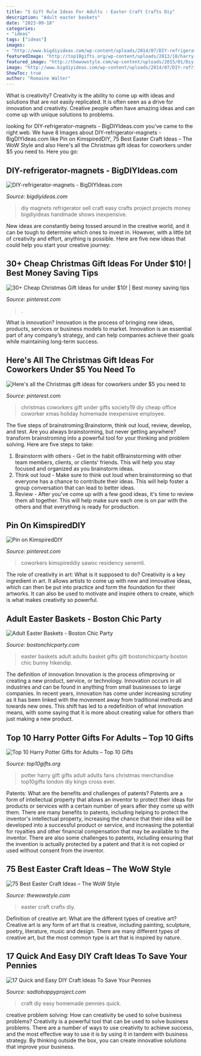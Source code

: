 ```yaml
---
title: "5 Gift Rule Ideas For Adults : Easter Craft Crafts Diy"
description: "Adult easter baskets"
date: "2023-09-18"
categories:
- "ideas"
tags: ["ideas"]
images:
- "http://www.bigdiyideas.com/wp-content/uploads/2014/07/DIY-refrigerator-magnets-e1480353320167.jpg"
featuredImage: "http://top10gifts.org/wp-content/uploads/2013/10/harry-potter-gifts.jpg"
featured_image: "http://thewowstyle.com/wp-content/uploads/2015/01/Diy-crafts-for-easter-1.jpg"
image: "http://www.bigdiyideas.com/wp-content/uploads/2014/07/DIY-refrigerator-magnets-e1480353320167.jpg"
ShowToc: true
author: "Romaine Walter"
---
```



What is creativity?
Creativity is the ability to come up with ideas and solutions that are not easily replicated. It is often seen as a drive for innovation and creativity. Creative people often have amazing ideas and can come up with unique solutions to problems.

	

		
looking for DIY-refrigerator-magnets - BigDIYIdeas.com you've came to the right web. We have 8 Images about DIY-refrigerator-magnets - BigDIYIdeas.com like Pin on KimspiredDIY, 75 Best Easter Craft Ideas – The WoW Style and also Here&#039;s all the Christmas gift ideas for coworkers under $5 you need to. Here you go:
		
    
## DIY-refrigerator-magnets - BigDIYIdeas.com

<img loading=lazy src="http://www.bigdiyideas.com/wp-content/uploads/2014/07/DIY-refrigerator-magnets-e1480353320167.jpg" onerror="this.onerror=null;this.src='https://tse1.mm.bing.net/th?id=OIP.KXP2b7beNBQ2JyhSSfralQAAAA&amp;pid=15.1';" alt="DIY-refrigerator-magnets - BigDIYIdeas.com">

_Source: bigdiyideas.com_

>diy magnets refrigerator sell craft easy crafts project projects money bigdiyideas handmade shows inexpensive. 

	

New ideas are constantly being tossed around in the creative world, and it can be tough to determine which ones to invest in. However, with a little bit of creativity and effort, anything is possible. Here are five new ideas that could help you start your creative journey:  

    
## 30+ Cheap Christmas Gift Ideas For Under $10! | Best Money Saving Tips

<img loading=lazy src="https://i.pinimg.com/736x/08/75/be/0875be068b33baad739689d9a4d76c83.jpg" onerror="this.onerror=null;this.src='https://tse2.mm.bing.net/th?id=OIP.aa4dD-b7RfHVvG658r2zVgHaLG&amp;pid=15.1';" alt="30+ Cheap Christmas Gift Ideas for under $10! | Best money saving tips">

_Source: pinterest.com_

>. 

	

What is innovation?
Innovation is the process of bringing new ideas, products, services or business models to market. Innovation is an essential part of any company’s strategy, and can help companies achieve their goals while maintaining long-term success.

    
## Here&#039;s All The Christmas Gift Ideas For Coworkers Under $5 You Need To

<img loading=lazy src="https://i.pinimg.com/736x/63/8c/4e/638c4ead198bdf0cafc429b4dea2054a.jpg" onerror="this.onerror=null;this.src='https://tse2.mm.bing.net/th?id=OIP.3LhRQ1HuYqvdpzQQQ74viQHaNx&amp;pid=15.1';" alt="Here&#039;s all the Christmas gift ideas for coworkers under $5 you need to">

_Source: pinterest.com_

>christmas coworkers gift under gifts society19 diy cheap office coworker xmas holiday homemade inexpensive employee. 

	

The five steps of brainstroming:Brainstorm, think out loud, review, develop, and test.
Are you always brainstorming, but never getting anywhere? transform brainstroming into a powerful tool for your thinking and problem solving. Here are five steps to take: 
1. Brainstorm with others - Get in the habit ofBrainstorming with other team members, clients, or clients' friends. This will help you stay focused and organized as you brainstorm ideas. 
2. Think out loud - Make sure to think out loud when brainstorming so that everyone has a chance to contribute their ideas. This will help foster a group conversation that can lead to better ideas. 
3. Review - After you've come up with a few good ideas, it's time to review them all together. This will help make sure each one is on par with the others and that everything is ready for production. 

    
## Pin On KimspiredDIY

<img loading=lazy src="https://i.pinimg.com/736x/a0/59/2a/a0592a4e86e5d4d5c697ff73784ea3f6.jpg" onerror="this.onerror=null;this.src='https://tse2.mm.bing.net/th?id=OIP.tAl11OFft9P1IB90X64h-QHaLH&amp;pid=15.1';" alt="Pin on KimspiredDIY">

_Source: pinterest.com_

>coworkers kimspireddiy sawoc residency senemli. 

	

The role of creativity in art: What is it supposed to do?
Creativity is a key ingredient in art. It allows artists to come up with new and innovative ideas, which can then be put into practice and form the foundation for their artworks. It can also be used to motivate and inspire others to create, which is what makes creativity so powerful.

    
## Adult Easter Baskets - Boston Chic Party

<img loading=lazy src="https://bostonchicparty.com/wp-content/uploads/2017/04/Adult-Easter-Baskets-Easter-Baskets-for-adults-Boston-Chic-Party-8-800x1200.jpg" onerror="this.onerror=null;this.src='https://tse2.mm.bing.net/th?id=OIP.mTO9p5C83ye4-jha4FpSaAHaLH&amp;pid=15.1';" alt="Adult Easter Baskets - Boston Chic Party">

_Source: bostonchicparty.com_

>easter baskets adult adults basket gifts gift bostonchicparty boston chic bunny hikendip. 

	

The definition of innovation
Innovation is the process ofimproving or creating a new product, service, or technology. Innovation occurs in all industries and can be found in anything from small businesses to large companies. In recent years, innovation has come under increasing scrutiny as it has been linked with the movement away from traditional methods and towards new ones. This shift has led to a redefinition of what innovation means, with some saying that it is more about creating value for others than just making a new product.

    
## Top 10 Harry Potter Gifts For Adults – Top 10 Gifts

<img loading=lazy src="http://top10gifts.org/wp-content/uploads/2013/10/harry-potter-gifts.jpg" onerror="this.onerror=null;this.src='https://tse4.mm.bing.net/th?id=OIP.iUfXfrRQkwFoBcK9MutgygHaE8&amp;pid=15.1';" alt="Top 10 Harry Potter Gifts for Adults – Top 10 Gifts">

_Source: top10gifts.org_

>potter harry gift gifts adult adults fans christmas merchandise top10gifts london diy kings cross ever. 

	

Patents: What are the benefits and challenges of patents?
Patents are a form of intellectual property that allows an inventor to protect their ideas for products or services with a certain number of years after they come up with them. There are many benefits to patents, including helping to protect the inventor's intellectual property, increasing the chance that their idea will be developed into a successful product or service, and increasing the potential for royalties and other financial compensation that may be available to the inventor. There are also some challenges to patents, including ensuring that the invention is actually protected by a patent and that it is not copied or used without consent from the inventor.

    
## 75 Best Easter Craft Ideas – The WoW Style

<img loading=lazy src="http://thewowstyle.com/wp-content/uploads/2015/01/Diy-crafts-for-easter-1.jpg" onerror="this.onerror=null;this.src='https://tse2.mm.bing.net/th?id=OIP.7gbhppAOVvGjif-ypMXI3gHaJ4&amp;pid=15.1';" alt="75 Best Easter Craft Ideas – The WoW Style">

_Source: thewowstyle.com_

>easter craft crafts diy. 

	

Definition of creative art: What are the different types of creative art?
Creative art is any form of art that is creative, including painting, sculpture, poetry, literature, music and design. There are many different types of creative art, but the most common type is art that is inspired by nature.

    
## 17 Quick And Easy DIY Craft Ideas To Save Your Pennies

<img loading=lazy src="https://sadtohappyproject.com/wp-content/uploads/2014/12/easy-DIY-homemade-craft-ideas9.jpg" onerror="this.onerror=null;this.src='https://tse3.mm.bing.net/th?id=OIP.ZpQ5xLZck2WDeW__gsFyPQHaHs&amp;pid=15.1';" alt="17 Quick and Easy DIY Craft Ideas To Save Your Pennies">

_Source: sadtohappyproject.com_

>craft diy easy homemade pennies quick. 

	

creative problem solving: How can creativity be used to solve business problems?
Creativity is a powerful tool that can be used to solve business problems. There are a number of ways to use creativity to achieve success, and the most effective way to use it is by using it in tandem with business strategy. By thinking outside the box, you can create innovative solutions that improve your business.

